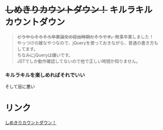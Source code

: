 # ~~しめきりカウントダウン！~~ キルラキルカウントダウン
> ~~どうやらそろそろ卒業論文の提出時期だそうです。~~無事卒業しました！  
やっつけの雑なやつなので、jQueryを使っておきながら、普通の書き方もしてます。  
ちなみにjQueryは嫌いです。  
JSTでしか動作確認してないので他で正しい時間か知りません。

### キルラキルを楽しめればそれでいい
そして目に悪い  

# リンク
[しめきりカウントダウン！](https://github.com/Masaki-Okuyama/DeadlineCountdown)
